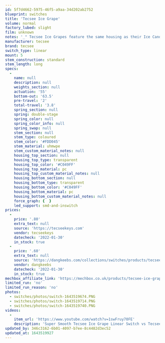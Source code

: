 ```yaml
---
id: 5f7d4662-5975-46f5-a9aa-34d202ab2752
blueprint: switches
title: 'Tecsee Ice Grape'
volume: normal
factory_lubed: slight
film: unknown
notes: '_" Tecsee Ice Grapes feature the same housing as their Ice Candy switches, but with a long pole UHMWPE stem. The transparent housing offers maximum RGB diffusion, and the UHMWPE stem ensures a muted top and bottom out sound. " - Dangkeebs_'
manufacturer: tecsee
brand: tecsee
switch_type: linear
mount: 5
stem_construction: standard
stem_length: long
specs:
  -
    name: null
    description: null
    weights_section: null
    actuation: '55'
    bottom-out: '63.5'
    pre-travel: '2'
    total-travel: '3.8'
    spring_section: null
    spring: double-stage
    spring_color: null
    spring_color_info: null
    spring_swap: null
    stem_section: null
    stem_type: coloured
    stem_color: '#FDD045'
    stem_material: uhmwpe
    stem_custom_material_notes: null
    housing_top_section: null
    housing_top_type: transparent
    housing_top_color: '#C049FF'
    housing_top_material: pc
    housing_top_custom_material_notes: null
    housing_bottom_section: null
    housing_bottom_type: transparent
    housing_bottom_color: '#C049FF'
    housing_bottom_material: pc
    housing_bottom_custom_material_notes: null
    force_graph: {  }
    led_support: smd-and-inswitch
prices:
  -
    price: '.80'
    extra_text: null
    source: 'https://tecseekeys.com'
    vendor: tecseekeys
    datecheck: '2022-01-30'
    in_stock: true
  -
    price: '.60'
    extra_text: null
    source: 'https://dangkeebs.com/collections/switches/products/tecsee-ice-grape'
    vendor: dangkeebs
    datecheck: '2022-01-30'
    in_stock: true
mechbox_affiliate_link: 'https://mechbox.co.uk/products/tecsee-ice-grape-switch-sample?variant=42267796177141'
limited_run: 'no'
limited_run_reason: 'no'
photos:
  - switches/photos/switch-1643519674.PNG
  - switches/photos/switch-1643519714.PNG
  - switches/photos/switch-1643519740.PNG
videos:
  -
    item_url: 'https://www.youtube.com/watch?v=1swFruy70FE'
    description: 'Super Smooth Tecsee Ice Grape Linear Switch vs Tecsee Oreo Switches | Typing Test On a Bakeneko 60 - KNC Keys!'
updated_by: 346c3162-6b01-4097-b7ee-8c4482d3ec52
updated_at: 1643519927
---
```

